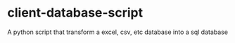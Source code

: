 # client-database-script
A python script that transform a excel, csv, etc database into a sql database
